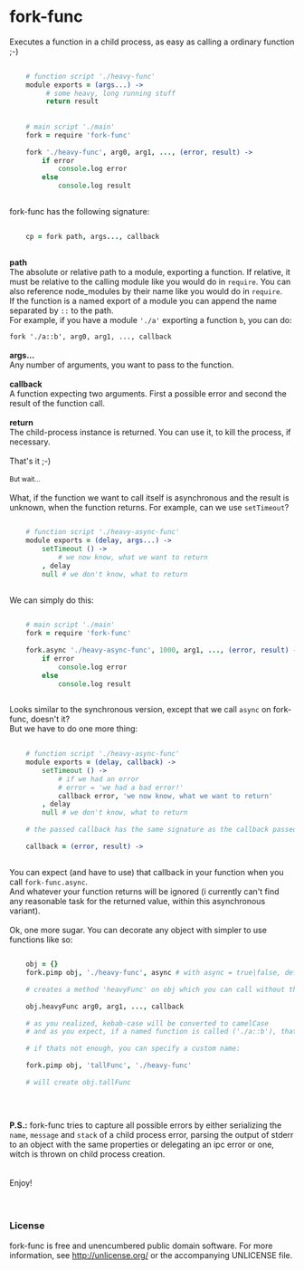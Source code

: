 # fork-func  

Executes a function in a child process, as easy as calling a ordinary function ;-)

```coffee
      
    # function script './heavy-func'
    module exports = (args...) ->
         # some heavy, long running stuff
         return result
         
         
    # main script './main'
    fork = require 'fork-func'
    
    fork './heavy-func', arg0, arg1, ..., (error, result) ->
        if error
            console.log error
        else                                          
            console.log result  
                           
```

fork-func has the following signature:
    
```coffee
    
    cp = fork path, args..., callback
    
```    

**path**    
The absolute or relative path to a module, exporting a function.
If relative, it must be relative to the calling module like you would do in ```require```.
You can also reference node_modules by their name like you would do in ```require```.   
If the function is a named export of a module you can append the name separated by ```::``` to the path.  
For example, if you have a module ```'./a'``` exporting a function ```b```, you can do:  

```fork './a::b', arg0, arg1, ..., callback```
<br>  
**args...**    
Any number of arguments, you want to pass to the function.
<br>  
**callback**    
A function expecting two arguments. First a possible error and second the result of the function call.
<br>  
**return**    
The child-process instance is returned. You can use it, to kill the process, if necessary.
<br>  
That's it ;-)
<br>   
<small>But wait...</small>
<br>  
What, if the function we want to call itself is asynchronous and the result is unknown, when the function returns.
For example, can we use ```setTimeout```?

```coffee
    
    # function script './heavy-async-func'
    module exports = (delay, args...) ->
        setTimeout () ->
            # we now know, what we want to return
        , delay
        null # we don't know, what to return
        
```

We can simply do this:

```coffee
    
    # main script './main'
    fork = require 'fork-func'
    
    fork.async './heavy-async-func', 1000, arg1, ..., (error, result) ->
        if error
            console.log error
        else                                          
            console.log result  
    
```
    
Looks similar to the synchronous version, except that we call ```async``` on fork-func, doesn't it?  
But we have to do one more thing:
 
```coffee
    
    # function script './heavy-async-func'
    module exports = (delay, callback) ->
        setTimeout () ->
            # if we had an error
            # error = 'we had a bad error!'
            callback error, 'we now know, what we want to return'
        , delay
        null # we don't know, what to return
    
    # the passed callback has the same signature as the callback passed to fork-func:
    
    callback = (error, result) ->
    
```

You can expect (and have to use) that callback in your function when you call ```fork-func.async```.    
And whatever your function returns will be ignored (i currently can't find any reasonable task for the returned value, within this asynchronous variant).
<br>  
Ok, one more sugar. You can decorate any object with simpler to use functions like so:

```coffee
      
    obj = {}
    fork.pimp obj, './heavy-func', async # with async = true|false, default is false
    
    # creates a method 'heavyFunc' on obj which you can call without the path argument:
    
    obj.heavyFunc arg0, arg1, ..., callback
    
    # as you realized, kebab-case will be converted to camelCase
    # and as you expect, if a named function is called ('./a::b'), that name (b) is used
    
    # if thats not enough, you can specify a custom name:
    
    fork.pimp obj, 'tallFunc', './heavy-func'
    
    # will create obj.tallFunc
    
```        
  
<br>  
 
**P.S.:** fork-func tries to capture all possible errors by either serializing the ```name```, ```message``` and ```stack``` of a child process error,
parsing the output of stderr to an object with the same properties or delegating an ipc error or one, witch is thrown on child process creation.      
<br>     
Enjoy!
<br>  
<br>  

### License    
   
fork-func is free and unencumbered public domain software. For more information, see http://unlicense.org/ or the accompanying UNLICENSE file.
  